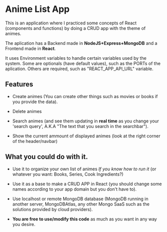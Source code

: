 # Anime List App

This is an application where I practiced some concepts of React (components and functions) by doing a CRUD app with the theme of animes. 

The aplication has a Backend made in **NodeJS+Express+MongoDB** and a Frontend made in **React**. 

It uses Environment variables to handle certain variables used by the system. Some are optionals (have default values), such as the PORTs of the aplication. Others are required, such as "REACT\_APP\_API\_URL" variable.


## Features

* Create animes (You can create other things such as movies or books if you provide the data).

* Delete animes

* Search animes (and see them updating in **real time** as you change your 'search query', A.K.A "The text that you search in the searchbar").

* Show the current ammount of displayed animes (look at the right corner of the header/navbar)


## What you could do with it.

* Use it to organize your own list of animes _If you know how to run it_ (or whatever you want: Books, Series, Cook Ingredients?)

* Use it as a base to make a CRUD APP in React (you should change some names according to your app domain but you don't have to).

* Use localhost or remote MongoDB database (MongoDB running in another server, MongoDBAtlas, any other Mongo SaaS such as the solutions provided by cloud providers).

* **You are free to use/modify this code** as much as you want in any way you desire.
